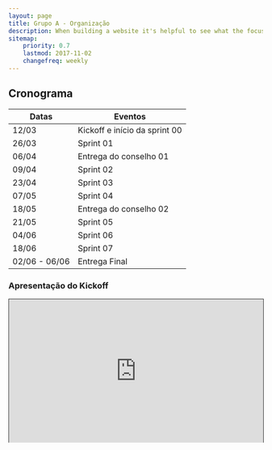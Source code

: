 ```yaml
---
layout: page
title: Grupo A - Organização
description: When building a website it's helpful to see what the focus of your site is. This page is an example of how to show a website's focus.
sitemap:
    priority: 0.7
    lastmod: 2017-11-02
    changefreq: weekly
---
```

<h2>Cronograma</h2>

| Datas         | Eventos                       |
|---------------|-------------------------------|
| 12/03         | Kickoff e início da sprint 00 |
| 26/03         | Sprint 01                     |
| 06/04         | Entrega do conselho 01        |
| 09/04         | Sprint 02                     |
| 23/04         | Sprint 03                     |
| 07/05         | Sprint 04                     |
| 18/05         | Entrega do conselho 02        |
| 21/05         | Sprint 05                     |
| 04/06         | Sprint 06                     |
| 18/06         | Sprint 07                     |
| 02/06 - 06/06 | Entrega Final                 |

    
### Apresentação do Kickoff

<div style="position:relative;width:100%;height:0;padding-bottom:56.25%;"><iframe allowfullscreen style="position:absolute; width: 100%; height: 100%;border: solid 1px #333;" src="https://www.beautiful.ai/player/-L7Cn_JO2BoxfuTP1LVM/Untitled"/></div>
